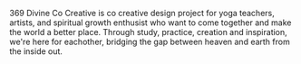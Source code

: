 369 Divine Co Creative is co creative design project for yoga teachers, artists, and spiritual growth enthusist who want to come together and make the world a better place. Through study, practice, creation and inspiration, we're here for eachother, bridging the gap between heaven and earth from the inside out.
